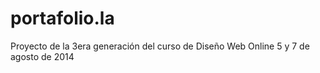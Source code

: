 portafolio.la
=============

Proyecto de la 3era generación del curso de Diseño Web Online  5 y 7 de agosto de 2014

